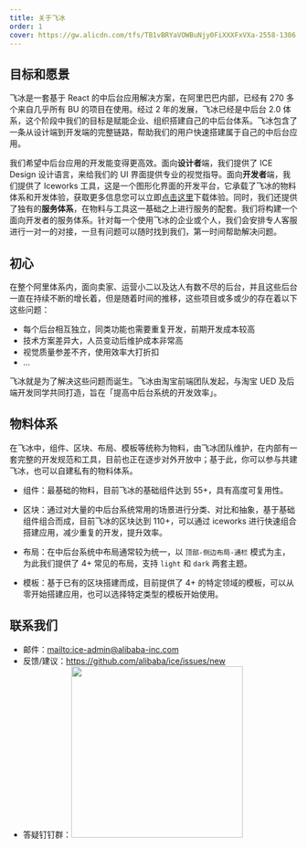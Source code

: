 ```yaml
---
title: 关于飞冰
order: 1
cover: https://gw.alicdn.com/tfs/TB1vBRYaVOWBuNjy0FiXXXFxVXa-2558-1306.jpg
---
```


## 目标和愿景

飞冰是一套基于 React 的中后台应用解决方案，在阿里巴巴内部，已经有 270 多个来自几乎所有 BU 的项目在使用。经过 2 年的发展，飞冰已经是中后台 2.0 体系，这个阶段中我们的目标是赋能企业、组织搭建自己的中后台体系。飞冰包含了一条从设计端到开发端的完整链路，帮助我们的用户快速搭建属于自己的中后台应用。

我们希望中后台应用的开发能变得更高效。面向**设计者**端，我们提供了 ICE Design 设计语言，来给我们的 UI 界面提供专业的视觉指导。面向**开发者**端，我们提供了 Iceworks 工具，这是一个图形化界面的开发平台，它承载了飞冰的物料体系和开发体验，获取更多信息您可以立即[点击这里](#/iceworks)下载体验。同时，我们还提供了独有的**服务体系**，在物料与工具这一基础之上进行服务的配套。我们将构建一个面向开发者的服务体系。针对每一个使用飞冰的企业或个人，我们会安排专人客服进行一对一的对接，一旦有问题可以随时找到我们，第一时间帮助解决问题。

## 初心

在整个阿里体系内，面向卖家、运营小二以及达人有数不尽的后台，并且这些后台一直在持续不断的增长着，但是随着时间的推移，这些项目或多或少的存在着以下这些问题：

* 每个后台相互独立，同类功能也需要重复开发，前期开发成本较高
* 技术方案差异大，人员变动后维护成本非常高
* 视觉质量参差不齐，使用效率大打折扣
* ...

飞冰就是为了解决这些问题而诞生。飞冰由淘宝前端团队发起，与淘宝 UED 及后端开发同学共同打造，旨在「提高中后台系统的开发效率」。

## 物料体系

在飞冰中，组件、区块、布局、模板等统称为物料，由飞冰团队维护，在内部有一套完整的开发规范和工具，目前也正在逐步对外开放中；基于此，你可以参与共建飞冰，也可以自建私有的物料体系。

* 组件：最基础的物料，目前飞冰的基础组件达到 55+，具有高度可复用性。

* 区块：通过对大量的中后台系统常用的场景进行分类、对比和抽象，基于基础组件组合而成，目前飞冰的区块达到 110+，可以通过 iceworks 进行快速组合搭建应用，减少重复的开发，提升效率。

* 布局：在中后台系统中布局通常较为统一，以 `顶部-侧边布局-通栏` 模式为主，为此我们提供了 4+ 常见的布局，支持 `light` 和 `dark` 两套主题。

* 模板：基于已有的区块搭建而成，目前提供了 4+ 的特定领域的模板，可以从零开始搭建应用，也可以选择特定类型的模板开始使用。

## 联系我们

* 邮件：<mailto:ice-admin@alibaba-inc.com>
* 反馈/建议：<https://github.com/alibaba/ice/issues/new>
* 答疑钉钉群：<img src="https://ice.alicdn.com/assets/images/qrcode.png" width="300" />
